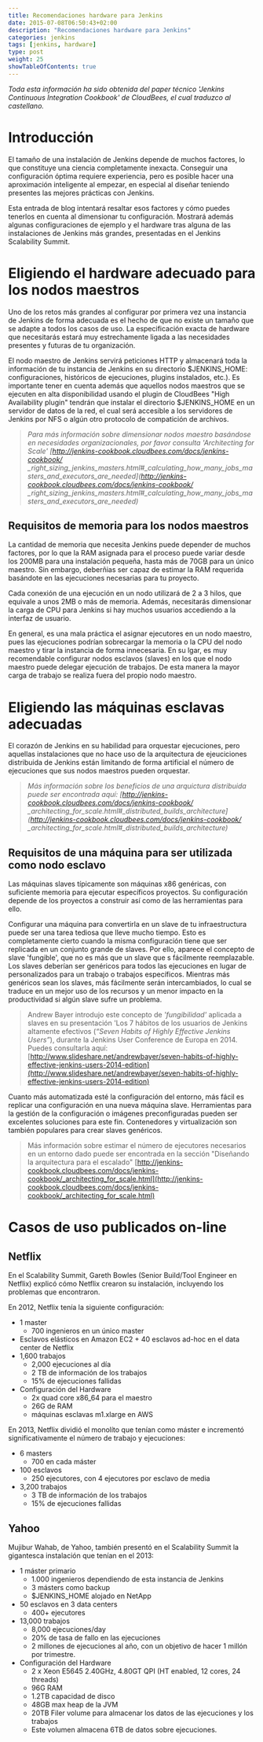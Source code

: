```yaml
---
title: Recomendaciones hardware para Jenkins
date: 2015-07-08T06:50:43+02:00
description: "Recomendaciones hardware para Jenkins"
categories: jenkins
tags: [jenkins, hardware]
type: post
weight: 25
showTableOfContents: true
---
```


*Toda esta información ha sido obtenida del paper técnico 'Jenkins Continuous Integration Cookbook' de CloudBees, el cual traduzco al castellano.*

# Introducción
El tamaño de una instalación de Jenkins depende de muchos factores, lo que constituye una ciencia completamente inexacta. Conseguir una configuración óptima requiere experiencia, pero es posible hacer una aproximación inteligente al empezar, en especial al diseñar teniendo presentes las mejores prácticas con Jenkins.

Esta entrada de blog intentará resaltar esos factores y cómo puedes tenerlos en cuenta al dimensionar tu configuración. Mostrará además algunas configuraciones de ejemplo y el hardware tras alguna de las instalaciones de Jenkins más grandes, presentadas en el Jenkins Scalability Summit.

# Eligiendo el hardware adecuado para los nodos maestros
Uno de los retos más grandes al configurar por primera vez una instancia de Jenkins de forma adecuada es el hecho de que no existe un tamaño que se adapte a todos los casos de uso. La especificación exacta de hardware que necesitarás estará muy estrechamente ligada a las necesidades presentes y futuras de tu organización.

El nodo maestro de Jenkins servirá peticiones HTTP y almacenará toda la información de tu instancia de Jenkins en su directorio $JENKINS_HOME: configuraciones, históricos de ejecuciones, plugins instalados, etc.). Es importante tener en cuenta además que aquellos nodos maestros que se ejecuten en alta disponibilidad usando el plugin de CloudBees "High Availability plugin" tendrán que instalar el directorio $JENKINS_HOME en un servidor de datos de la red, el cual será accesible a los servidores de Jenkins por NFS o algún otro protocolo de compatición de archivos.

> *Para más información sobre dimensionar nodos maestro basándose en necesidades organizacionales, por favor consulta 'Architecting for Scale' [http://jenkins-cookbook.cloudbees.com/docs/jenkins-cookbook/
_right_sizing_jenkins_masters.html#_calculating_how_many_jobs_masters_and_executors_are_needed](http://jenkins-cookbook.cloudbees.com/docs/jenkins-cookbook/
_right_sizing_jenkins_masters.html#_calculating_how_many_jobs_masters_and_executors_are_needed)*

## Requisitos de memoria para los nodos maestros
La cantidad de memoria que necesita Jenkins puede depender de muchos factores, por lo que la RAM asignada para el proceso puede variar desde los 200MB para una instalación pequeña, hasta más de 70GB para un único maestro. Sin embargo, deberñias ser capaz de estimar la RAM requerida basándote en las ejecuciones necesarias para tu proyecto.

Cada conexión de una ejecución en un nodo utilizará de 2 a 3 hilos, que equivale a unos 2MB o más de memoria. Además, necesitarás dimensionar la carga de CPU para Jenkins si hay muchos usuarios accediendo a la interfaz de usuario.

En general, es una mala práctica el asignar ejecutores en un nodo maestro, pues las ejecuciones podrían sobrecargar la memoria o la CPU del nodo maestro y tirar la instancia de forma innecesaria. En su lgar, es muy recomendable configurar nodos esclavos (slaves) en los que el nodo maestro puede delegar ejecución de trabajos. De esta manera la mayor carga de trabajo se realiza fuera del propio nodo maestro.

# Eligiendo las máquinas esclavas adecuadas
El corazón de Jenkins en su habilidad para orquestar ejecuciones, pero aquellas instalaciones que no hace uso de la arquitectura de ejeuciciones distribuida de Jenkins están limitando de forma artificial el número de ejecuciones que sus nodos maestros pueden orquestar.

> *Más información sobre los beneficios de una arquictura distribuida puede ser encontrada aquí: [http://jenkins-cookbook.cloudbees.com/docs/jenkins-cookbook/
_architecting_for_scale.html#_distributed_builds_architecture](http://jenkins-cookbook.cloudbees.com/docs/jenkins-cookbook/
_architecting_for_scale.html#_distributed_builds_architecture)*

## Requisitos de una máquina para ser utilizada como nodo esclavo

Las máquinas slaves típicamente son máquinas x86 genéricas, con suficiente memoria para ejecutar específicos proyectos. Su configuración depende de los proyectos a construir así como de las herramientas para ello.

Configurar una máquina para convertirla en un slave de tu infraestructura puede ser una tarea tediosa que lleve mucho tiempo. Esto es completamente cierto cuando la misma configuración tiene que ser replicada en un conjunto grande de slaves. Por ello, aparece el concepto de slave 'fungible', que no es más que un slave que s fácilmente reemplazable. Los slaves deberían ser genéricos para todos las ejecuciones en lugar de personalizados para un trabajo o trabajos específicos. Mientras más genéricos sean los slaves, más fácilmente serán intercambiados, lo cual se traduce en un mejor uso de los recursos y un menor impacto en la productividad si algún slave sufre un problema.

> Andrew Bayer introdujo este concepto de *'fungibilidad'* aplicada a slaves en su presentación 'Los 7 hábitos de los usuarios de Jenkins altamente efectivos (*“Seven Habits of Highly
Effective Jenkins Users”*), durante la Jenkins User Conference de Europa en 2014. Puedes consultarla aquí: [http://www.slideshare.net/andrewbayer/seven-habits-of-highly-effective-jenkins-users-2014-edition](http://www.slideshare.net/andrewbayer/seven-habits-of-highly-effective-jenkins-users-2014-edition)

Cuanto más automatizada esté la configuración del entorno, más fácil es replicar una configuración en una nueva máquina slave. Herramientas para la gestión de la configuración o imágenes preconfiguradas pueden ser excelentes soluciones para este fin. Contenedores y virtualización son también populares para crear slaves genéricos.

> Más información sobre estimar el número de ejecutores necesarios en un entorno dado puede ser encontrada en la sección "Diseñando la arquitectura para el escalado" [http://jenkins-cookbook.cloudbees.com/docs/jenkins-cookbook/_architecting_for_scale.html](http://jenkins-cookbook.cloudbees.com/docs/jenkins-cookbook/_architecting_for_scale.html)

# Casos de uso publicados on-line

## Netflix
En el Scalability Summit, Gareth Bowles (Senior Build/Tool Engineer en Netflix) explicó cómo Netflix crearon su instalación, incluyendo los problemas que encontraron.

En 2012, Netflix tenía la siguiente configuración:

- 1 master
  - 700 ingenieros en un único master
- Esclavos elásticos en Amazon EC2 + 40 esclavos ad-hoc en el data center de Netflix
- 1,600 trabajos
  - 2,000 ejecuciones al día
  - 2 TB de información de los trabajos
  - 15% de ejecuciones fallidas
- Configuración del Hardware
  - 2x quad core x86_64 para el maestro
  - 26G de RAM
  - máquinas esclavas m1.xlarge en AWS

En 2013, Netflix dividió el monolíto que tenían como máster e incrementó significativamente el número de trabajo y ejecuciones:

- 6 masters
  - 700 en cada máster
- 100 esclavos
  - 250 ejecutores, con 4 ejecutores por esclavo de media
- 3,200 trabajos
  - 3 TB de información de los trabajos
  - 15% de ejecuciones fallidas

## Yahoo
Mujibur Wahab, de Yahoo, también presentó en el Scalability Summit la gigantesca instalación que tenían en el 2013:

- 1 máster primario
  - 1.000 ingenieros dependiendo de esta instancia de Jenkins
  - 3 másters como backup
  - $JENKINS_HOME alojado en NetApp
- 50 esclavos en 3 data centers
  - 400+ ejecutores
- 13,000 trabajos
  - 8,000 ejecuciones/day
  - 20% de tasa de fallo en las ejecuciones
  - 2 millones de ejecuciones al año, con un objetivo de hacer 1 millón por trimestre.
- Configuración del Hardware
  - 2 x Xeon E5645 2.40GHz, 4.80GT QPI (HT enabled, 12 cores, 24 threads)
  - 96G RAM
  - 1.2TB capacidad de disco
  - 48GB max heap de la JVM
  - 20TB Filer volume para almacenar los datos de las ejecuciones y los trabajos
  - Este volumen almacena 6TB de datos sobre ejecuciones.
